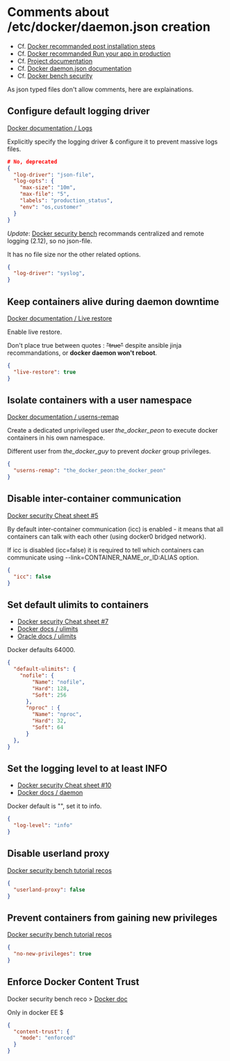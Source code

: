 # Comments about /etc/docker/daemon.json creation

- Cf. [Docker recommanded post installation steps](https://docs.docker.com/install/linux/linux-postinstall/)
- Cf. [Docker recommanded Run your app in production](https://docs.docker.com/get-started/orchestration/)
- Cf. [Project documentation](https://github.com/youpiwaza/ansible-install-web-server/tree/master/ansible/roles/docker-installation/tasks)
- Cf. [Docker daemon.json documentation](https://docs.docker.com/engine/reference/commandline/dockerd/#daemon-configuration-file)
- Cf. [Docker bench security](https://github.com/docker/docker-bench-security)

As json typed files don't allow comments, here are explainations.

## Configure default logging driver

[Docker documentation / Logs](https://docs.docker.com/install/linux/linux-postinstall/#configure-default-logging-driver)

Explicitly specify the logging driver & configure it to prevent massive logs files.

```json
# No, deprecated
{
  "log-driver": "json-file",
  "log-opts": {
    "max-size": "10m",
    "max-file": "5",
    "labels": "production_status",
    "env": "os,customer"
  }
}
```

*Update*: [Docker security bench](https://www.digitalocean.com/community/tutorials/how-to-audit-docker-host-security-with-docker-bench-for-security-on-ubuntu-16-04#step-3-%E2%80%94-correcting-docker-daemon-configuration-warnings)
 recommands centralized and remote logging (2.12), so no json-file.

It has no file size nor the other related options.

```json
{
  "log-driver": "syslog",
}
```

## Keep containers alive during daemon downtime

[Docker documentation / Live restore](https://docs.docker.com/config/containers/live-restore/)

Enable live restore.

Don't place true between quotes : ~~"true"~~ despite ansible jinja recommandations, or **docker daemon won't reboot**.

```json
{
  "live-restore": true
}
```

## Isolate containers with a user namespace

[Docker documentation / userns-remap](https://docs.docker.com/engine/security/userns-remap/)

Create a dedicated unprivileged user *the_docker_peon* to execute docker containers in his own namespace.

Different user from *the_docker_guy* to prevent *docker* group privileges.

```json
{
  "userns-remap": "the_docker_peon:the_docker_peon"
}
```

## Disable inter-container communication

[Docker security Cheat sheet #5](https://github.com/OWASP/CheatSheetSeries/blob/master/cheatsheets/Docker_Security_Cheat_Sheet.md#rule-5---disable-inter-container-communication---iccfalse)

By default inter-container communication (icc) is enabled - it means that all containers can talk with each other (using docker0 bridged network).

If icc is disabled (icc=false) it is required to tell which containers can communicate using --link=CONTAINER_NAME_or_ID:ALIAS option.

```json
{
  "icc": false
}
```

## Set default ulimits to containers

- [Docker security Cheat sheet #7](https://github.com/OWASP/CheatSheetSeries/blob/master/cheatsheets/Docker_Security_Cheat_Sheet.md#rule-7---limit-resources-memory-cpu-file-descriptors-processes-restarts)
- [Docker docs / ulimits](https://docs.docker.com/engine/reference/commandline/run/#set-ulimits-in-container---ulimit)
- [Oracle docs / ulimits](https://docs.oracle.com/en/operating-systems/oracle-linux/docker/ch04s16.html)

Docker defaults 64000.

```json
{
  "default-ulimits": {
    "nofile": {
        "Name": "nofile",
        "Hard": 128,
        "Soft": 256
      },
      "nproc" : {
        "Name": "nproc",
        "Hard": 32,
        "Soft": 64
      }
  },
}
```

## Set the logging level to at least INFO

- [Docker security Cheat sheet #10](https://github.com/OWASP/CheatSheetSeries/blob/master/cheatsheets/Docker_Security_Cheat_Sheet.md#rule-10---set-the-logging-level-to-at-least-info)
- [Docker docs / daemon](https://docs.docker.com/engine/reference/commandline/dockerd/#daemon-configuration-file)

Docker default is "", set it to info.

```json
{
  "log-level": "info"
}
```

## Disable userland proxy

[Docker security bench tutorial recos](https://www.digitalocean.com/community/tutorials/how-to-audit-docker-host-security-with-docker-bench-for-security-on-ubuntu-16-04#step-3-%E2%80%94-correcting-docker-daemon-configuration-warnings)

```json
{
  "userland-proxy": false
}
```

## Prevent containers from gaining new privileges

[Docker security bench tutorial recos](https://www.digitalocean.com/community/tutorials/how-to-audit-docker-host-security-with-docker-bench-for-security-on-ubuntu-16-04#step-3-%E2%80%94-correcting-docker-daemon-configuration-warnings)

```json
{
  "no-new-privileges": true
}
```

## Enforce Docker Content Trust

Docker security bench reco > [Docker doc](https://docs.docker.com/engine/security/trust/content_trust/#enabling-dct-within-the-docker-enterprise-engine)

Only in docker EE $

```json
{
  "content-trust": {
    "mode": "enforced"
  }
}
```
